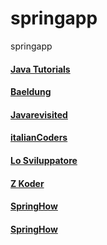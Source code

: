 # springapp
springapp


#### [Java Tutorials](https://howtodoinjava.com)

#### [Baeldung](https://baeldung.com)

#### [Javarevisited](https://javarevisited.blogspot.com)

#### [italianCoders](https://italiancoders.it)

#### [Lo Sviluppatore](http://losviluppatore.it)

#### [Z Koder](https://bezkoder.com)

#### [SpringHow](https://springhow.com)

#### [SpringHow](https://springhow.com)